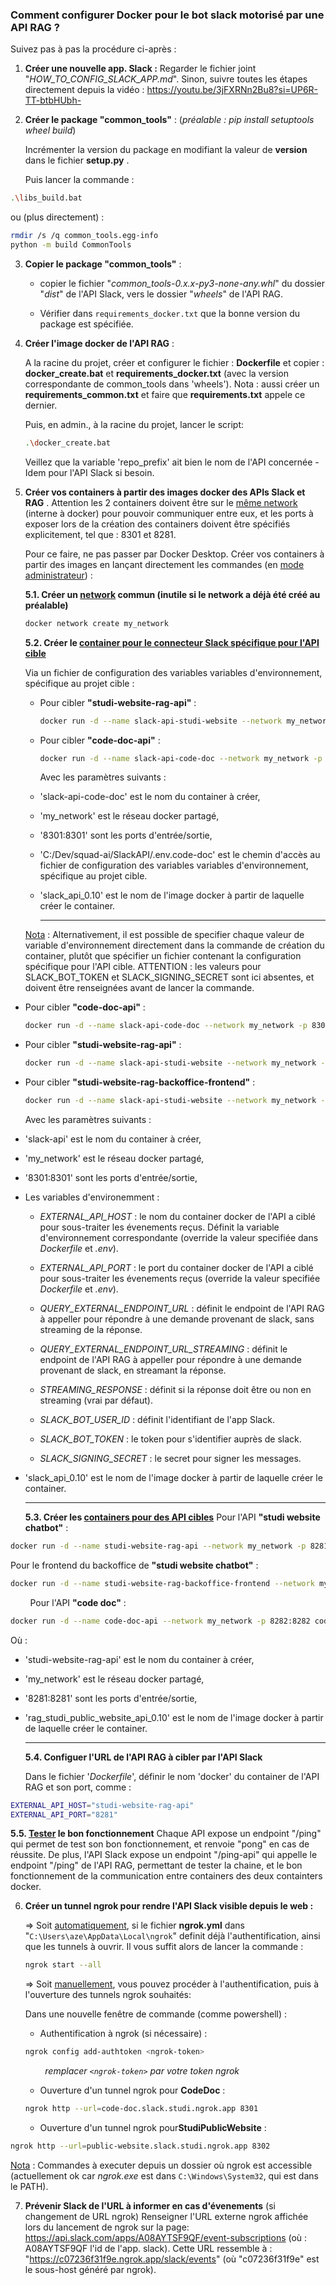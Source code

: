 ### Comment configurer Docker pour le bot slack motorisé par une API RAG ?

Suivez pas à pas la procédure ci-après : 

1. **Créer une nouvelle app. Slack :**
   Regarder le fichier joint "*HOW_TO_CONFIG_SLACK_APP.md*". Sinon, suivre toutes les étapes directement depuis la vidéo : https://youtu.be/3jFXRNn2Bu8?si=UP6R-TT-btbHUbh-

2. **Créer le package "common_tools"** : (*préalable : pip install setuptools wheel build*)
   
   Incrémenter la version du package en modifiant la valeur de **version** dans le fichier  **setup.py** .
   
   Puis lancer la commande :

```bash
.\libs_build.bat
```

   ou (plus directement) :

```bash
rmdir /s /q common_tools.egg-info
python -m build CommonTools
```

3. **Copier le package "common_tools"** :
   
   - copier le fichier "*common_tools-0.x.x-py3-none-any.whl*" du dossier "*dist*" de l'API Slack, vers le dossier "*wheels*" de l'API RAG.
   
   - Vérifier dans `requirements_docker.txt` que la bonne version du package est spécifiée.

4. **Créer l'image docker de l'API RAG** :
   
   A la racine du projet, créer et configurer le fichier : **Dockerfile** et copier : **docker_create.bat** et **requirements_docker.txt** (avec la version correspondante de common_tools dans 'wheels'). Nota : aussi créer un **requirements_common.txt** et faire que **requirements.txt** appele ce dernier.
   
   Puis, en admin., à la racine du projet, lancer le script:
   
   ```bash
   .\docker_create.bat
   ```
   
   Veillez que la variable 'repo_prefix' ait bien le nom de l'API concernée - Idem pour l'API Slack si besoin.

5. **Créer vos containers à partir des images docker des APIs Slack et RAG** .
   Attention les 2 containers  doivent être sur le <u>même network</u> (interne à docker) pour pouvoir communiquer entre eux, et les ports à exposer lors de la création des containers doivent être spécifiés explicitement, tel que : 8301 et 8281.
   
   Pour ce faire, ne pas passer par Docker Desktop. Créer vos containers à partir des images en lançant directement les commandes (en <u>mode administrateur</u>) : 
   
   **5.1. Créer un <u>network</u> commun (inutile si le network a déjà été créé au préalable)**
   
   ```bash
   docker network create my_network
   ```
   
   **5.2. Créer le <u>container pour le connecteur Slack spécifique pour l'API cible</u>**
   
   Via un fichier de configuration des variables variables d'environnement, spécifique au projet cible :
   
   - Pour cibler **"studi-website-rag-api"** :   
     
     ```bash
     docker run -d --name slack-api-studi-website --network my_network -p 8302:8301 --env-file C:/Dev/squad-ai/SlackAPI/.env.studi-website slack_api_0.10
     ```
   
   - Pour cibler **"code-doc-api"** :   
     
     ```bash
     docker run -d --name slack-api-code-doc --network my_network -p 8301:8301 --env-file C:/Dev/squad-ai/SlackAPI/.env.code-doc slack_api_0.10
     ```
     
     Avec les paramètres suivants :
   
   - 'slack-api-code-doc' est le nom du container à créer,
   
   - 'my_network' est le réseau docker partagé, 
   
   - '8301:8301' sont les ports d'entrée/sortie, 
   
   - 'C:/Dev/squad-ai/SlackAPI/.env.code-doc' est le chemin d'accès au fichier de configuration des variables variables d'environnement, spécifique au projet cible.
   
   - 'slack_api_0.10' est le nom de l'image docker à partir de laquelle créer le container.
     
     ---
   
   <u>Nota</u> : Alternativement, il est possible de specifier chaque valeur de variable d'environnement directement dans la commande de création du container, plutôt que spécifier un fichier contenant la configuration spécifique pour l'API cible.
   ATTENTION : les valeurs pour SLACK_BOT_TOKEN et SLACK_SIGNING_SECRET sont ici absentes, et doivent être renseignées avant de lancer la commande.
- Pour cibler **"code-doc-api"** :
  
  ```bash
  docker run -d --name slack-api-code-doc --network my_network -p 8301:8301 -e EXTERNAL_API_HOST="code-doc-api" -e EXTERNAL_API_PORT="8282" -e QUERY_EXTERNAL_ENDPOINT_URL_STREAMING="/rag/query/stream" -e STREAMING_RESPONSE=true -e SLACK_BOT_USER_ID="A08AYTSF9QF" -e SLACK_BOT_TOKEN="" -e SLACK_SIGNING_SECRET="" slack_api_0.10
  ```

- Pour cibler **"studi-website-rag-api"** :
  
  ```bash
  docker run -d --name slack-api-studi-website --network my_network -p 8302:8301 -e EXTERNAL_API_HOST="studi-website-rag-api" -e EXTERNAL_API_PORT="8281" -e QUERY_EXTERNAL_ENDPOINT_URL_STREAMING="/rag/inference/no-conversation/ask-question/stream" -e STREAMING_RESPONSE=true -e SLACK_BOT_USER_ID="A08D1DE3GN5" -e SLACK_BOT_TOKEN="" -e SLACK_SIGNING_SECRET="" slack_api_0.10
  ```

- Pour cibler **"studi-website-rag-backoffice-frontend"** :
  
  ```bash
  docker run -d --name slack-api-studi-website --network my_network -p 8302:8301 -e EXTERNAL_API_HOST="studi-website-rag-backoffice-frontend" -e EXTERNAL_API_PORT="8280" -e QUERY_EXTERNAL_ENDPOINT_URL_STREAMING="/rag/inference/no-conversation/ask-question/stream" -e STREAMING_RESPONSE=true -e SLACK_BOT_USER_ID="A08D1DE3GN5" -e SLACK_BOT_TOKEN="" -e SLACK_SIGNING_SECRET="" slack_api_0.10
  ```
  
  Avec les paramètres suivants :   

- 'slack-api' est le nom du container à créer, 

- 'my_network' est le réseau docker partagé, 

- '8301:8301' sont les ports d'entrée/sortie, 

- Les variables d'environemment :
  
  - *EXTERNAL_API_HOST* :  le nom du container docker de l'API a ciblé pour sous-traiter les évenements reçus. Définit la variable d'environnement correspondante (override la valeur specifiée dans *Dockerfile* et *.env*).
  
  - *EXTERNAL_API_PORT* : le port du container docker de l'API a ciblé pour sous-traiter les évenements reçus (override la valeur specifiée *Dockerfile* et *.env*).
  
  - *QUERY_EXTERNAL_ENDPOINT_URL* : définit le endpoint de l'API RAG à appeller pour répondre à une demande provenant de slack, sans streaming de la réponse.
  
  - *QUERY_EXTERNAL_ENDPOINT_URL_STREAMING* : définit le endpoint de l'API RAG à appeller pour répondre à une demande provenant de slack, en streamant la réponse.
  
  - *STREAMING_RESPONSE* : définit si la réponse doit être ou non en streaming (vrai par défaut).
  
  - *SLACK_BOT_USER_ID* : définit l'identifiant de l'app Slack.
  
  - *SLACK_BOT_TOKEN* : le token pour s'identifier auprès de slack.
  
  - *SLACK_SIGNING_SECRET* : le secret pour signer les messages.

- 'slack_api_0.10' est le nom de l'image docker à partir de laquelle créer le container.
  
  ---
  
   **5.3. Créer les <u>containers pour des API cibles</u>**
   Pour l'API **"studi website chatbot"** :

```bash
docker run -d --name studi-website-rag-api --network my_network -p 8281:8281 rag_studi_public_website_api_0.10
```

   Pour le frontend du backoffice de **"studi website chatbot"** :

```bash
docker run -d --name studi-website-rag-backoffice-frontend --network my_network -p 8280:8280 rag_studi_public_website_backoffice_frontend_0.10
```

        Pour l'API **"code doc"** :

```bash
docker run -d --name code-doc-api --network my_network -p 8282:8282 code_doc_api_0.10
```

Où :

- 'studi-website-rag-api' est le nom du container à créer, 

- 'my_network' est le réseau docker partagé, 

- '8281:8281' sont les ports d'entrée/sortie, 

- 'rag_studi_public_website_api_0.10' est le nom de l'image docker à partir de laquelle créer le container.
  
  ---
  
  **5.4. Configuer l'URL de l'API RAG à cibler par l'API Slack**
  
  Dans le fichier '*Dockerfile*', définir le nom 'docker' du container de l'API RAG et son port, comme :

```bash
EXTERNAL_API_HOST="studi-website-rag-api"
EXTERNAL_API_PORT="8281"
```

   **5.5. <u>Tester</u> le bon fonctionnement**
      Chaque API expose un endpoint "/ping" qui permet de test son bon fonctionnement, et renvoie "pong" en cas de réussite.
      De plus, l'API Slack expose un endpoint "/ping-api" qui appelle le endpoint "/ping" de l'API RAG, permettant de tester la chaine, et le bon fonctionnement de la communication entre containers des deux containters docker.



6. **Créer un tunnel ngrok pour rendre l'API Slack visible depuis le web :** 
   
   
   => Soit <u>automatiquement</u>, si le fichier **ngrok.yml** dans "`C:\Users\aze\AppData\Local\ngrok`" definit déjà l'authentification, ainsi que les tunnels à ouvrir. Il vous suffit alors de lancer la commande :
   
   ```bash
   ngrok start --all
   ```
   
   => Soit <u>manuellement</u>, vous pouvez procéder à l'authentification, puis à l'ouverture des tunnels ngrok souhaités:
   
   Dans une nouvelle fenêtre de commande (comme powershell) :
   
   - Authentification à ngrok (si nécessaire) : 
   
   ```bash
   ngrok config add-authtoken <ngrok-token>
   ```
   
           *remplacer `<ngrok-token>` par votre token ngrok*
   
   
   
   - Ouverture d'un tunnel ngrok pour **CodeDoc** :
   
   ```bash
   ngrok http --url=code-doc.slack.studi.ngrok.app 8301
   ```
   
   - Ouverture d'un tunnel ngrok pour**StudiPublicWebsite** : 

```bash
ngrok http --url=public-website.slack.studi.ngrok.app 8302
```

   <u>Nota</u> : Commandes à executer depuis un dossier où ngrok est accessible (actuellement ok car *ngrok.exe* est dans `C:\Windows\System32`, qui est dans le PATH).

7. **Prévenir Slack de l'URL à informer en cas d'évenements** (si changement de URL ngrok)
   Renseigner l'URL externe ngrok affichée lors du lancement de ngrok sur la page: https://api.slack.com/apps/A08AYTSF9QF/event-subscriptions (où : A08AYTSF9QF l'id de l'app. slack).
   Cette URL ressemble à : "https://c07236f31f9e.ngrok.app/slack/events" (où "c07236f31f9e" est le sous-host généré par ngrok).
